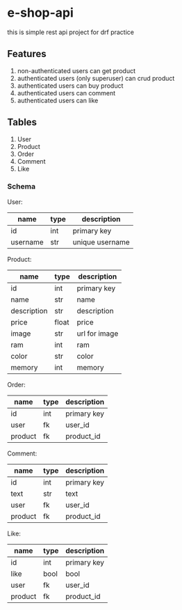 # e-shop-api

this is simple rest api project for drf practice

## Features

1. non-authenticated users can get product
2. authenticated users (only superuser) can crud product 
3. authenticated users can buy product
4. authenticated users can comment
5. authenticated users can like

## Tables

1. User
2. Product
3. Order
4. Comment
5. Like

### Schema

User:

| name | type | description |
|------|------|-------------|
| id   | int  | primary key |
| username | str  | unique username |

Product:

| name | type | description |
|------|------|-------------|
| id   | int  | primary key |
| name | str  | name        |
| description | str  | description   |
| price | float  | price   |
| image | str  | url for image   |
| ram | int  | ram   |
| color | str  | color   |
| memory | int  | memory   |

Order:

| name | type | description |
|------|------|-------------|
| id   | int  | primary key |
| user | fk  | user_id   |
| product | fk  | product_id   |

Comment:

| name | type | description |
|------|------|-------------|
| id   | int  | primary key |
| text | str  | text        |
| user | fk  | user_id   |
| product | fk  | product_id   |

Like:

| name | type | description |
|------|------|-------------|
| id   | int  | primary key |
| like | bool  | bool        |
| user | fk  | user_id   |
| product | fk  | product_id   |
